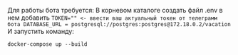 Для работы бота требуется:
В корневом каталоге создать файл .env в нем добавить 
``
TOKEN="" <- ввести ваш актуальный токен от телеграмм бота
DATABASE_URL = postgresql://postgres:postgres@172.18.0.2/vacation
``
И запустить команду:

`docker-compose up --build`
